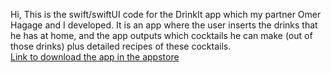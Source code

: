 Hi,
This is the swift/swiftUI code for the DrinkIt app which my partner Omer Hagage and I developed.
It is an app where the user inserts the drinks that he has at home, and the app
outputs which cocktails he can make (out of those drinks) plus detailed
recipes of these cocktails.\
[Link to download the app in the appstore](https://apps.apple.com/il/app/drinkit-cocktails/id1556027609)